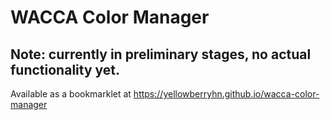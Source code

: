 # WACCA Color Manager

## Note: currently in preliminary stages, no actual functionality yet.

Available as a bookmarklet at https://yellowberryhn.github.io/wacca-color-manager